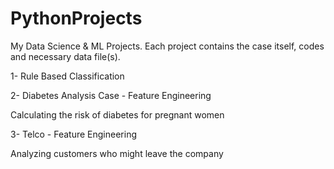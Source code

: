# PythonProjects
My Data Science & ML Projects. Each project contains the case itself, codes and necessary data file(s).

1- Rule Based Classification

2- Diabetes Analysis Case - Feature Engineering

   Calculating the risk of diabetes for pregnant women

3- Telco - Feature Engineering

   Analyzing customers who might leave the company
